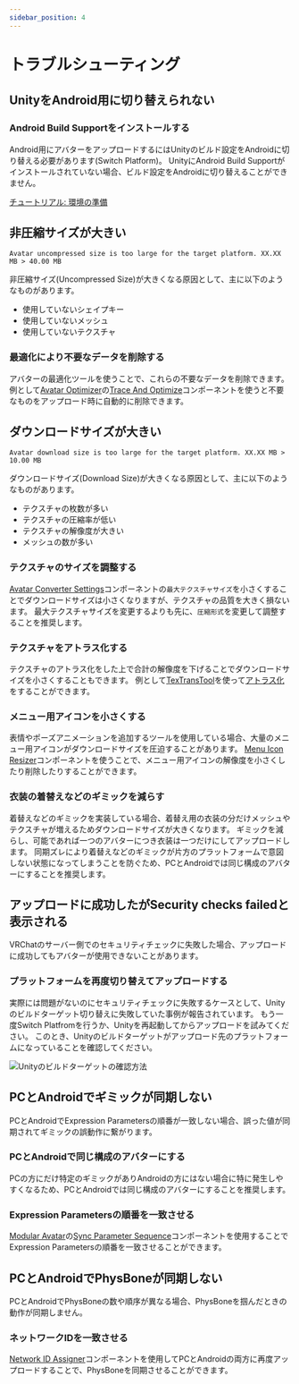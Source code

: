 ```yaml
---
sidebar_position: 4
---
```


# トラブルシューティング

## UnityをAndroid用に切り替えられない

### Android Build Supportをインストールする

Android用にアバターをアップロードするにはUnityのビルド設定をAndroidに切り替える必要があります(Switch Platform)。
UnityにAndroid Build Supportがインストールされていない場合、ビルド設定をAndroidに切り替えることができません。

[チュートリアル: 環境の準備](./tutorial/set-up-environment.mdx)

## 非圧縮サイズが大きい

`Avatar uncompressed size is too large for the target platform. XX.XX MB > 40.00 MB`

非圧縮サイズ(Uncompressed Size)が大きくなる原因として、主に以下のようなものがあります。

- 使用していないシェイプキー
- 使用していないメッシュ
- 使用していないテクスチャ

### 最適化により不要なデータを削除する

アバターの最適化ツールを使うことで、これらの不要なデータを削除できます。
例として[Avatar Optimizer](https://anatawa12.booth.pm/items/4885109)の[Trace And Optimize](https://vpm.anatawa12.com/avatar-optimizer/ja/docs/reference/trace-and-optimize/)コンポーネントを使うと不要なものをアップロード時に自動的に削除できます。 

## ダウンロードサイズが大きい

`Avatar download size is too large for the target platform. XX.XX MB > 10.00 MB`

ダウンロードサイズ(Download Size)が大きくなる原因として、主に以下のようなものがあります。

- テクスチャの枚数が多い
- テクスチャの圧縮率が低い
- テクスチャの解像度が大きい
- メッシュの数が多い

### テクスチャのサイズを調整する

[Avatar Converter Settings](./references/components/avatar-converter-settings.md)コンポーネントの`最大テクスチャサイズ`を小さくすることでダウンロードサイズは小さくなりますが、テクスチャの品質を大きく損ないます。
最大テクスチャサイズを変更するよりも先に、`圧縮形式`を変更して調整することを推奨します。

### テクスチャをアトラス化する

テクスチャのアトラス化をした上で合計の解像度を下げることでダウンロードサイズを小さくすることもできます。
例として[TexTransTool](https://rs-shop.booth.pm/items/4833984)を使って[アトラス化](https://ttt.rs64.net/docs/Tutorial/ReductionTextureMemoryByAtlasing)をすることができます。

### メニュー用アイコンを小さくする

表情やポーズアニメーションを追加するツールを使用している場合、大量のメニュー用アイコンがダウンロードサイズを圧迫することがあります。
[Menu Icon Resizer](./references/components/menu-icon-resizer.md)コンポーネントを使うことで、メニュー用アイコンの解像度を小さくしたり削除したりすることができます。

### 衣装の着替えなどのギミックを減らす

着替えなどのギミックを実装している場合、着替え用の衣装の分だけメッシュやテクスチャが増えるためダウンロードサイズが大きくなります。
ギミックを減らし、可能であれば一つのアバターにつき衣装は一つだけにしてアップロードします。
同期ズレにより着替えなどのギミックが片方のプラットフォームで意図しない状態になってしまうことを防ぐため、PCとAndroidでは同じ構成のアバターにすることを推奨します。

## アップロードに成功したがSecurity checks failedと表示される

VRChatのサーバー側でのセキュリティチェックに失敗した場合、アップロードに成功してもアバターが使用できないことがあります。

### プラットフォームを再度切り替えてアップロードする

実際には問題がないのにセキュリティチェックに失敗するケースとして、Unityのビルドターゲット切り替えに失敗していた事例が報告されています。
もう一度Switch Platfromを行うか、Unityを再起動してからアップロードを試みてください。
このとき、Unityのビルドターゲットがアップロード先のプラットフォームになっていることを確認してください。

![Unityのビルドターゲットの確認方法](/img/unity_titlebar_android.png)

## PCとAndroidでギミックが同期しない

PCとAndroidでExpression Parametersの順番が一致しない場合、誤った値が同期されてギミックの誤動作に繋がります。

### PCとAndroidで同じ構成のアバターにする

PCの方にだけ特定のギミックがありAndroidの方にはない場合に特に発生しやすくなるため、PCとAndroidでは同じ構成のアバターにすることを推奨します。

### Expression Parametersの順番を一致させる

[Modular Avatar](https://modular-avatar.nadena.dev/ja)の[Sync Parameter Sequence](https://modular-avatar.nadena.dev/ja/docs/reference/sync-parameter-sequence)コンポーネントを使用することでExpression Parametersの順番を一致させることができます。

## PCとAndroidでPhysBoneが同期しない

PCとAndroidでPhysBoneの数や順序が異なる場合、PhysBoneを掴んだときの動作が同期しません。

### ネットワークIDを一致させる

[Network ID Assigner](./references/components/network-id-assigner.md)コンポーネントを使用してPCとAndroidの両方に再度アップロードすることで、PhysBoneを同期させることができます。
